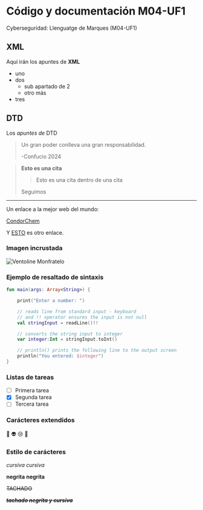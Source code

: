 # Código y documentación M04-UF1
Cyberseguridad: Llenguatge de Marques (M04-UF1)

## XML
Aquí irán los apuntes de **XML**

* uno
* dos
	* sub apartado de 2
	* otro más
* tres

## DTD
Los _apuntes de_ DTD

> Un gran poder conlleva
> una gran responsabilidad.
>
> -Confucio 2024

> **Esto es una cita**
>> Esto es una cita dentro de una cita
>
> Seguimos

---

Un enlace a la mejor web del mundo:

[CondorChem](https://condorchem.com)

Y [ESTO](https://enti.cat) es otro enlace.

### Imagen incrustada

![Ventoline Monfratelo](https://pbs.twimg.com/media/Fnems_qXgAI6noo.jpg)


### Ejemplo de resaltado de sintaxis

```kotlin
fun main(args: Array<String>) {

    print("Enter a number: ")

    // reads line from standard input - keyboard
    // and !! operator ensures the input is not null
    val stringInput = readLine()!!

    // converts the string input to integer
    var integer:Int = stringInput.toInt()

    // println() prints the following line to the output screen
    println("You entered: $integer")
}
```

### Listas de tareas

- [ ] Primera tarea
- [x] Segunda tarea
- [ ] Tercera tarea

### Carácteres extendidos

:poop: :alien: :cry: :imp:

### Estilo de carácteres

*cursiva* _cursiva_

**negrita** __negrita__

~~TACHADO~~

~~***tachado negrita y cursiva***~~